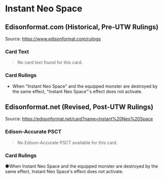 # Instant Neo Space

## Edisonformat.com (Historical, Pre-UTW Rulings)

Source: https://www.edisonformat.com/rulings

### Card Text

> No card text found for this card.

### Card Rulings

*   When "Instant Neo Space" and the equipped monster are destroyed by the same effect, "Instant Neo Space"'s effect does not activate.

## Edisonformat.net (Revised, Post-UTW Rulings)

Source: https://edisonformat.net/card?name=Instant%20Neo%20Space

### Edison-Accurate PSCT

> No Edison-Accurate PSCT available for this card.

### Card Rulings

●When Instant Neo Space and the equipped monster are destroyed by the same effect, Instant Neo Space's effect does not activate.
            